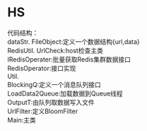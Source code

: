 # HS
代码结构：<br>
dataStr.
    FileObject:定义一个数据结构{url,data}<br>
RedisUtil.
    UrlCheck:host检查主类<br>
    IRedisOperater:批量获取Redis集群数据接口<br>
    RedisOperator:接口实现<br>
Util.<br>
    BlockingQ:定义一个消息队列接口<br>
    LoadData2Queue:加载数据到Queue线程<br>
    OutputT:由队列取数据写入文件<br>
    UrlFilter:定义BloomFilter<br>
Main:主类<br>
 
